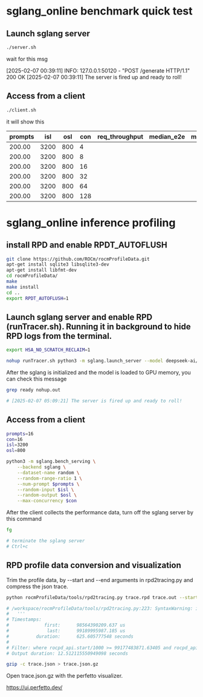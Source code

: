 # sglang_online benchmark quick test

## Launch sglang server
```bash
./server.sh
```

wait for this msg

[2025-02-07 00:39:11] INFO:     127.0.0.1:50120 - "POST /generate HTTP/1.1" 200 OK
[2025-02-07 00:39:11] The server is fired up and ready to roll!

## Access from a client
```bash
./client.sh
```
it will show this

| prompts | isl  | osl | con | req_throughput | median_e2e | median_ttft | median_tpot |
| ------- | ---- | --- | --- | -------------- | ---------- | ----------- | ----------- |
| 200.00  | 3200 | 800 | 4   |                |            |             |             |
| 200.00  | 3200 | 800 | 8   |                |            |             |             |
| 200.00  | 3200 | 800 | 16  |                |            |             |             |
| 200.00  | 3200 | 800 | 32  |                |            |             |             |
| 200.00  | 3200 | 800 | 64  |                |            |             |             |
| 200.00  | 3200 | 800 | 128 |                |            |             |             |

# sglang_online inference profiling

## install RPD and enable RPDT_AUTOFLUSH

```bash
git clone https://github.com/ROCm/rocmProfileData.git
apt-get install sqlite3 libsqlite3-dev
apt-get install libfmt-dev
cd rocmProfileData/
make
make install
cd ..
export RPDT_AUTOFLUSH=1
```

## Launch sglang server and enable RPD (runTracer.sh). Running it in background to hide RPD logs from the terminal.

```bash
export HSA_NO_SCRATCH_RECLAIM=1

nohup runTracer.sh python3 -m sglang.launch_server --model deepseek-ai/DeepSeek-V3 --tp 8 --trust-remote-code --disable-radix-cache &
```

After the sglang is initialized and the model is loaded to GPU memory, you can check this message 

```bash
grep ready nohup.out

# [2025-02-07 05:09:21] The server is fired up and ready to roll!
```

## Access from a client

```bash
prompts=16
con=16
isl=3200
osl=800

python3 -m sglang.bench_serving \
	--backend sglang \
	--dataset-name random \
	--random-range-ratio 1 \
	--num-prompt $prompts \
	--random-input $isl \
	--random-output $osl \
	--max-concurrency $con 

```

After the client collects the performance data, turn off the sglang server by this command

```bash
fg

# terminate the sglang server
# Ctrl+c
```

## RPD profile data conversion and visualization

Trim the profile data, by --start and --end arguments in rpd2tracing.py and compress the json trace. 

```bash
python rocmProfileData/tools/rpd2tracing.py trace.rpd trace.out --start 98% --end 100%

# /workspace/rocmProfileData/tools/rpd2tracing.py:223: SyntaxWarning: invalid escape sequence '\('
#   '''
# Timestamps:
#             first:      98564390209.637 us
#              last:      99189995987.185 us
#          duration:      625.605777548 seconds
# 
# Filter: where rocpd_api.start/1000 >= 99177483871.63405 and rocpd_api.start/1000 <= 99189995987.185
# Output duration: 12.512115550949098 seconds

gzip -c trace.json > trace.json.gz
```

Open trace.json.gz with the perfetto visualizer. 

https://ui.perfetto.dev/
